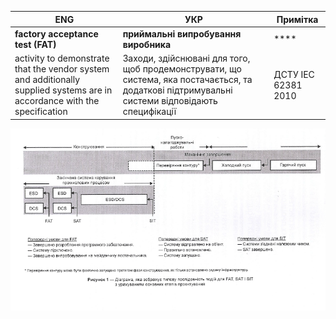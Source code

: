 | ENG                                                          | УКР                                                          | Примітка            |
| ------------------------------------------------------------ | ------------------------------------------------------------ | ------------------- |
| **factory acceptance test (FAT)**                            | **приймальні випробування виробника**                        | ****                |
| activity to demonstrate that the vendor system and additionally supplied systems are in accordance with the specification | Заходи, здійснювані для того, щоб продемонструвати, що система, яка  постачається, та додаткові підтримувальні системи відповідають специфікації | ДСТУ ІЕС 62381 2010 |

![](media/1.png)

